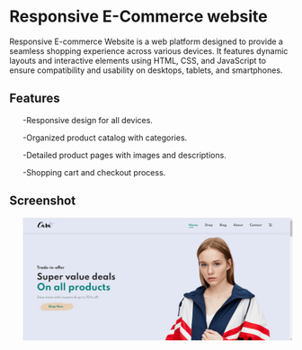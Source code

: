 # Responsive E-Commerce website
Responsive E-commerce Website is a web platform designed to provide a seamless shopping experience across various devices. It features dynamic layouts and interactive elements using HTML, CSS, and JavaScript to ensure compatibility and usability on desktops, tablets, and smartphones.

## Features
<ul>-Responsive design for all devices.</ul>
<ul>-Organized product catalog with categories.</ul>
<ul>-Detailed product pages with images and descriptions.</ul>
<ul>-Shopping cart and checkout process.</ul>

## Screenshot
<ul><img src="preview/first.png"></ul>
